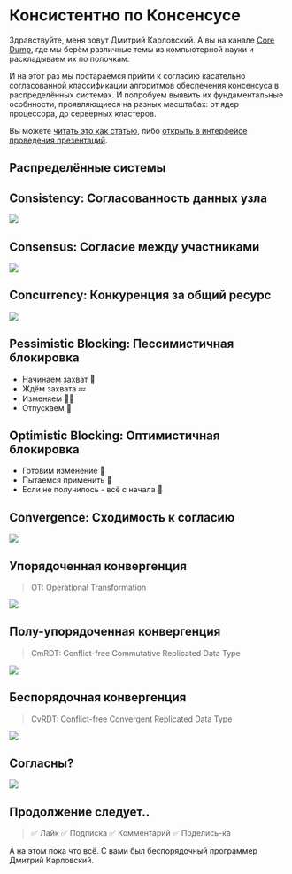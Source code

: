 # Консистентно по Консенсусе

Здравствуйте, меня зовут Дмитрий Карловский. А вы на канале [Core Dump](https://www.youtube.com/channel/UC-qEImMrqSLZ9KLee1JTcuw), где мы берём различные темы из компьютерной науки и раскладываем их по полочкам.

И на этот раз мы постараемся прийти к согласию касательно согласованной классификации алгоритмов обеспечения консенсуса в распределённых системах. И попробуем выявить их фундаментальные особнности, проявляющиеся на разных масштабах: от ядер процессора, до серверных кластеров.

Вы можете [читать это как статью](https://github.com/nin-jin/slides/tree/master/consensus), либо [открыть в интерфейсе проведения презентаций](https://nin-jin.github.io/slides/consensus/).

## Распределённые системы

## Consistency: Согласованность данных узла

![](inconsistency.svg)

## Consensus: Согласие между участниками

![](consensus.svg)

## Concurrency: Конкуренция за общий ресурс

![](concurrency.svg)

## Pessimistic Blocking: Пессимистичная блокировка

- Начинаем захват 🏰
- Ждём захвата 💤
- Изменяем 👷‍♀️
- Отпускаем 👋

## Optimistic Blocking: Оптимистичная блокировка

- Готовим изменение 🤰 
- Пытаемся применить 👶
- Если не получилось - всё с начала 🔁

## Convergence: Сходимость к согласию

![](convergence.svg)

## Упорядоченная конвергенция

> OT: Operational Transformation

![](order.svg)

## Полу-упорядоченная конвергенция

> CmRDT: Conflict-free Commutative Replicated Data Type

![](semi-order.svg)

## Беспорядочная конвергенция

> CvRDT: Conflict-free Convergent Replicated Data Type

![](unorder.svg)

## Согласны?

![](full.svg)

## Продолжение следует..

> ✅ Лайк
> ✅ Подписка
> ✅ Комментарий
> ✅ Поделись-ка

А на этом пока что всё. С вами был беспорядочный программер Дмитрий Карловский.